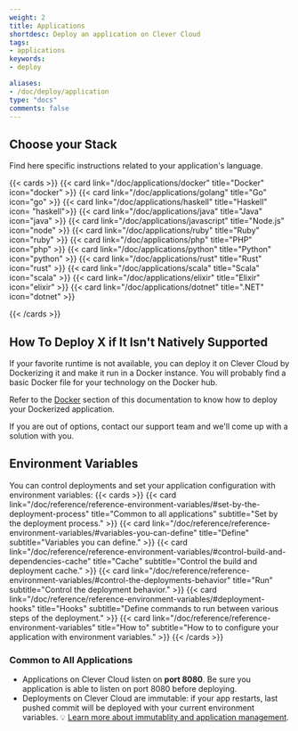 ```yaml
---
weight: 2
title: Applications
shortdesc: Deploy an application on Clever Cloud
tags:
- applications
keywords:
- deploy

aliases:
- /doc/deploy/application
type: "docs"
comments: false
---
```


## Choose your Stack

Find here specific instructions related to your application's language.

{{< cards >}}
  {{< card link="/doc/applications/docker" title="Docker" icon="docker" >}}
  {{< card link="/doc/applications/golang" title="Go" icon="go" >}}
  {{< card link="/doc/applications/haskell" title="Haskell" icon= "haskell">}}
  {{< card link="/doc/applications/java" title="Java" icon="java" >}}
  {{< card link="/doc/applications/javascript" title="Node.js" icon="node" >}}
  {{< card link="/doc/applications/ruby" title="Ruby" icon="ruby" >}}
  {{< card link="/doc/applications/php" title="PHP" icon="php" >}}
  {{< card link="/doc/applications/python" title="Python" icon="python" >}}
  {{< card link="/doc/applications/rust" title="Rust" icon="rust" >}}
  {{< card link="/doc/applications/scala" title="Scala" icon="scala" >}}
  {{< card link="/doc/applications/elixir" title="Elixir" icon="elixir" >}}
  {{< card link="/doc/applications/dotnet" title=".NET" icon="dotnet" >}}
  
{{< /cards >}}

## How To Deploy X if It Isn't Natively Supported

If your favorite runtime is not available, you can deploy it on Clever Cloud by Dockerizing it and make it run in a Docker instance.
You will probably find a basic Docker file for your technology on the Docker hub.

Refer to the [Docker](/doc/applications/docker) section of this documentation to know how to deploy your Dockerized application.

If you are out of options, contact our support team and we'll come up with a solution with you.

## Environment Variables

You can control deployments and set your application configuration with environment variables:
{{< cards >}}
  {{< card link="/doc/reference/reference-environment-variables/#set-by-the-deployment-process" title="Common to all applications" subtitle="Set by the deployment process." >}}
  {{< card link="/doc/reference/reference-environment-variables/#variables-you-can-define" title="Define" subtitle="Variables you can define." >}}
  {{< card link="/doc/reference/reference-environment-variables/#control-build-and-dependencies-cache" title="Cache" subtitle="Control the build and deployment cache." >}}
  {{< card link="/doc/reference/reference-environment-variables/#control-the-deployments-behavior" title="Run" subtitle="Control the deployment behavior." >}}
  {{< card link="/doc/reference/reference-environment-variables/#deployment-hooks" title="Hooks" subtitle="Define commands to run between various steps of the deployment." >}}
  {{< card link="/doc/reference/reference-environment-variables" title="How to" subtitle="How to to configure your application with environment variables." >}}
{{< /cards >}}

### Common to All Applications

- Applications on Clever Cloud listen on **port 8080**. Be sure you application is able to listen on port 8080 before deploying.
- Deployments on Clever Cloud are immutable: if your app restarts, last pushed commit will be deployed with your current environment variables. 💡 [Learn more about immutablity and application management](/doc/administrate/apps-management).
